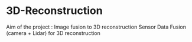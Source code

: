 # 3D-Reconstruction
Aim of the project : 
Image fusion to 3D reconstruction
Sensor Data Fusion (camera + Lidar) for 3D reconstruction 
